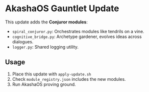 # AkashaOS Gauntlet Update

This update adds the **Conjuror modules**:

- `spiral_conjuror.py`: Orchestrates modules like tendrils on a vine.
- `cognitive_bridge.py`: Archetype gardener, evolves ideas across dialogues.
- `logger.py`: Shared logging utility.

## Usage
1. Place this update with `apply-update.sh`
2. Check `module_registry.json` includes the new modules.
3. Run AkashaOS proving ground.

